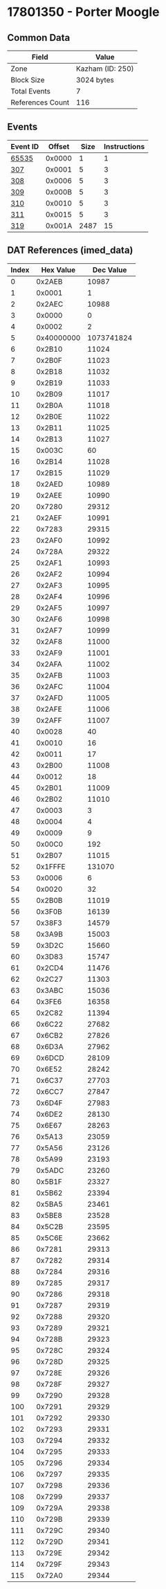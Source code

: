 # 17801350 - Porter Moogle

## Common Data

| Field            | Value            |
|------------------|------------------|
| Zone             | Kazham (ID: 250) |
| Block Size       | 3024 bytes       |
| Total Events     | 7                |
| References Count | 116              |

## Events

| Event ID            | Offset   |   Size |   Instructions |
|---------------------|----------|--------|----------------|
| [65535](./65535.md) | 0x0000   |      1 |              1 |
| [307](./307.md)     | 0x0001   |      5 |              3 |
| [308](./308.md)     | 0x0006   |      5 |              3 |
| [309](./309.md)     | 0x000B   |      5 |              3 |
| [310](./310.md)     | 0x0010   |      5 |              3 |
| [311](./311.md)     | 0x0015   |      5 |              3 |
| [319](./319.md)     | 0x001A   |   2487 |             15 |

## DAT References (imed_data)

|   Index | Hex Value   |   Dec Value |
|---------|-------------|-------------|
|       0 | 0x2AEB      |       10987 |
|       1 | 0x0001      |           1 |
|       2 | 0x2AEC      |       10988 |
|       3 | 0x0000      |           0 |
|       4 | 0x0002      |           2 |
|       5 | 0x40000000  |  1073741824 |
|       6 | 0x2B10      |       11024 |
|       7 | 0x2B0F      |       11023 |
|       8 | 0x2B18      |       11032 |
|       9 | 0x2B19      |       11033 |
|      10 | 0x2B09      |       11017 |
|      11 | 0x2B0A      |       11018 |
|      12 | 0x2B0E      |       11022 |
|      13 | 0x2B11      |       11025 |
|      14 | 0x2B13      |       11027 |
|      15 | 0x003C      |          60 |
|      16 | 0x2B14      |       11028 |
|      17 | 0x2B15      |       11029 |
|      18 | 0x2AED      |       10989 |
|      19 | 0x2AEE      |       10990 |
|      20 | 0x7280      |       29312 |
|      21 | 0x2AEF      |       10991 |
|      22 | 0x7283      |       29315 |
|      23 | 0x2AF0      |       10992 |
|      24 | 0x728A      |       29322 |
|      25 | 0x2AF1      |       10993 |
|      26 | 0x2AF2      |       10994 |
|      27 | 0x2AF3      |       10995 |
|      28 | 0x2AF4      |       10996 |
|      29 | 0x2AF5      |       10997 |
|      30 | 0x2AF6      |       10998 |
|      31 | 0x2AF7      |       10999 |
|      32 | 0x2AF8      |       11000 |
|      33 | 0x2AF9      |       11001 |
|      34 | 0x2AFA      |       11002 |
|      35 | 0x2AFB      |       11003 |
|      36 | 0x2AFC      |       11004 |
|      37 | 0x2AFD      |       11005 |
|      38 | 0x2AFE      |       11006 |
|      39 | 0x2AFF      |       11007 |
|      40 | 0x0028      |          40 |
|      41 | 0x0010      |          16 |
|      42 | 0x0011      |          17 |
|      43 | 0x2B00      |       11008 |
|      44 | 0x0012      |          18 |
|      45 | 0x2B01      |       11009 |
|      46 | 0x2B02      |       11010 |
|      47 | 0x0003      |           3 |
|      48 | 0x0004      |           4 |
|      49 | 0x0009      |           9 |
|      50 | 0x00C0      |         192 |
|      51 | 0x2B07      |       11015 |
|      52 | 0x1FFFE     |      131070 |
|      53 | 0x0006      |           6 |
|      54 | 0x0020      |          32 |
|      55 | 0x2B0B      |       11019 |
|      56 | 0x3F0B      |       16139 |
|      57 | 0x38F3      |       14579 |
|      58 | 0x3A9B      |       15003 |
|      59 | 0x3D2C      |       15660 |
|      60 | 0x3D83      |       15747 |
|      61 | 0x2CD4      |       11476 |
|      62 | 0x2C27      |       11303 |
|      63 | 0x3ABC      |       15036 |
|      64 | 0x3FE6      |       16358 |
|      65 | 0x2C82      |       11394 |
|      66 | 0x6C22      |       27682 |
|      67 | 0x6CB2      |       27826 |
|      68 | 0x6D3A      |       27962 |
|      69 | 0x6DCD      |       28109 |
|      70 | 0x6E52      |       28242 |
|      71 | 0x6C37      |       27703 |
|      72 | 0x6CC7      |       27847 |
|      73 | 0x6D4F      |       27983 |
|      74 | 0x6DE2      |       28130 |
|      75 | 0x6E67      |       28263 |
|      76 | 0x5A13      |       23059 |
|      77 | 0x5A56      |       23126 |
|      78 | 0x5A99      |       23193 |
|      79 | 0x5ADC      |       23260 |
|      80 | 0x5B1F      |       23327 |
|      81 | 0x5B62      |       23394 |
|      82 | 0x5BA5      |       23461 |
|      83 | 0x5BE8      |       23528 |
|      84 | 0x5C2B      |       23595 |
|      85 | 0x5C6E      |       23662 |
|      86 | 0x7281      |       29313 |
|      87 | 0x7282      |       29314 |
|      88 | 0x7284      |       29316 |
|      89 | 0x7285      |       29317 |
|      90 | 0x7286      |       29318 |
|      91 | 0x7287      |       29319 |
|      92 | 0x7288      |       29320 |
|      93 | 0x7289      |       29321 |
|      94 | 0x728B      |       29323 |
|      95 | 0x728C      |       29324 |
|      96 | 0x728D      |       29325 |
|      97 | 0x728E      |       29326 |
|      98 | 0x728F      |       29327 |
|      99 | 0x7290      |       29328 |
|     100 | 0x7291      |       29329 |
|     101 | 0x7292      |       29330 |
|     102 | 0x7293      |       29331 |
|     103 | 0x7294      |       29332 |
|     104 | 0x7295      |       29333 |
|     105 | 0x7296      |       29334 |
|     106 | 0x7297      |       29335 |
|     107 | 0x7298      |       29336 |
|     108 | 0x7299      |       29337 |
|     109 | 0x729A      |       29338 |
|     110 | 0x729B      |       29339 |
|     111 | 0x729C      |       29340 |
|     112 | 0x729D      |       29341 |
|     113 | 0x729E      |       29342 |
|     114 | 0x729F      |       29343 |
|     115 | 0x72A0      |       29344 |
